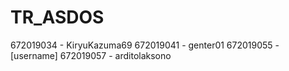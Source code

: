 # TR_ASDOS
672019034 - KiryuKazuma69
672019041 - genter01
672019055 - [username]
672019057 - arditolaksono
